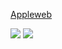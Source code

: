 <a href="https://kalyani213.github.io/Task_2/">Appleweb</a>

<img src="img1.png">
<img src="img2.png">
